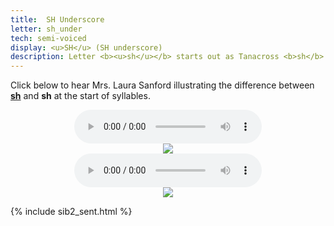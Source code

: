 ```yaml
---
title:  SH Underscore
letter: sh_under
tech: semi-voiced
display: <u>SH</u> (SH underscore)
description: Letter <b><u>sh</u></b> starts out as Tanacross <b>sh</b> but ends with the vocal cords vibrating. This sound occurs only at the start of a syllable.<br />
---
```



Click below to hear Mrs. Laura Sanford illustrating the difference between <b><u>sh</u></b> and <b>sh</b> at the start of syllables.

<center>
<audio controls src="{{ site.baseurl }}/assets/audio/sh_sh_und_cmp_LS.mp3" type="audio/mpeg">Your browser does not support the audio element.</audio><br/>
<img src="{{ site.baseurl }}/assets/gif/sh_sh_under.gif" border="0">
</center>

<center>
<audio controls src="{{ site.baseurl }}/assets/audio/sh_sh_und_cmp2_LS.mp3" type="audio/mpeg">Your browser does not support the audio element.</audio><br/>
<img src="{{ site.baseurl }}/assets/gif/sh_sh_under2.gif" border="0"/>
</center>

{% include sib2_sent.html %}